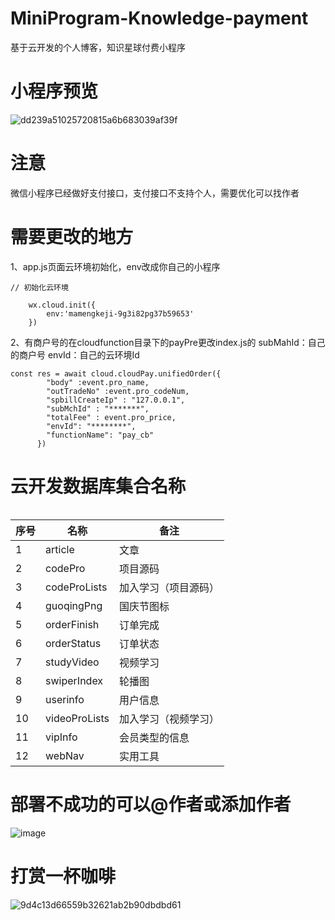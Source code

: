 # MiniProgram-Knowledge-payment
基于云开发的个人博客，知识星球付费小程序
# 小程序预览
![dd239a51025720815a6b683039af39f](https://github.com/xpaibiancheng/MiniProgram-Knowledge-payment/assets/111781660/d7f64c62-6583-4853-87bb-f91c2c5dc6d7)
# 注意
微信小程序已经做好支付接口，支付接口不支持个人，需要优化可以找作者
# 需要更改的地方
1、app.js页面云环境初始化，env改成你自己的小程序
```
// 初始化云环境

    wx.cloud.init({
        env:'mamengkeji-9g3i82pg37b59653'
    })
```
2、有商户号的在cloudfunction目录下的payPre更改index.js的
subMahId：自己的商户号
envId：自己的云环境Id
```
const res = await cloud.cloudPay.unifiedOrder({
        "body" :event.pro_name,
        "outTradeNo" :event.pro_codeNum,
        "spbillCreateIp" : "127.0.0.1",
        "subMchId" : "*******",
        "totalFee" : event.pro_price,
        "envId": "********",
        "functionName": "pay_cb"
      })
```
# 云开发数据库集合名称
```

```

| 序号 | 名称          | 备注                 |
| ---- | ------------- | -------------------- |
| 1    | article       | 文章                 |
| 2    | codePro       | 项目源码             |
| 3    | codeProLists  | 加入学习（项目源码） |
| 4    | guoqingPng    | 国庆节图标           |
| 5    | orderFinish   | 订单完成             |
| 6    | orderStatus   | 订单状态             |
| 7    | studyVideo    | 视频学习             |
| 8    | swiperIndex   | 轮播图               |
| 9    | userinfo      | 用户信息             |
| 10   | videoProLists | 加入学习（视频学习） |
| 11   | vipInfo       | 会员类型的信息       |
| 12   | webNav        | 实用工具             |


# 部署不成功的可以@作者或添加作者

![image](https://github.com/xpaibiancheng/MiniProgram-Knowledge-payment/assets/111781660/5fdee5aa-9af2-4197-a309-4137e1dad352)

# 打赏一杯咖啡
![9d4c13d66559b32621ab2b90dbdbd61](https://github.com/xpaibiancheng/MiniProgram-Knowledge-payment/assets/111781660/250665c7-2ce2-4189-8afa-b18fa8655628)


